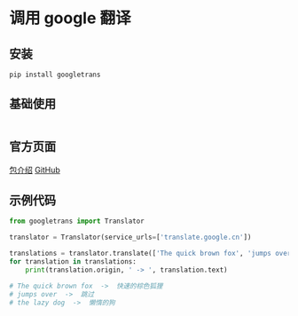 # 调用 google 翻译

## 安装
`pip install googletrans`


## 基础使用
```py

```


## 官方页面
[包介绍](http://py-googletrans.readthedocs.io/en/latest/)
[GitHub](https://github.com/ssut/py-googletrans)


## 示例代码
```py
from googletrans import Translator

translator = Translator(service_urls=['translate.google.cn'])

translations = translator.translate(['The quick brown fox', 'jumps over', 'the lazy dog'], dest='zh-cn')
for translation in translations:
    print(translation.origin, ' -> ', translation.text)

# The quick brown fox  ->  快速的棕色狐狸
# jumps over  ->  跳过
# the lazy dog  ->  懒惰的狗
```